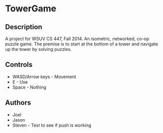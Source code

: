 TowerGame
=========

Description
-----------
A project for WSUV CS 447, Fall 2014. An isometric, networked, co-op puzzle game.
The premise is to start at the bottom of a tower and navigate up the tower by solving puzzles.

Controls
--------
- WASD/Arrow keys - Movement
- E - Use
- Space - Nothing

Authors
-------
- Joel
- Jason
- Steven - Test to see if push is working

